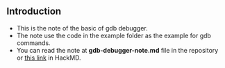 ## Introduction
* This is the note of the basic of gdb debugger.
* The note use the code in the example folder as the example for gdb commands.
* You can read the note at **gdb-debugger-note.md** file in the repository <br>
or [this link](https://hackmd.io/LC1E3rjrR7-eO4jujBcgRQ?both) in HackMD.